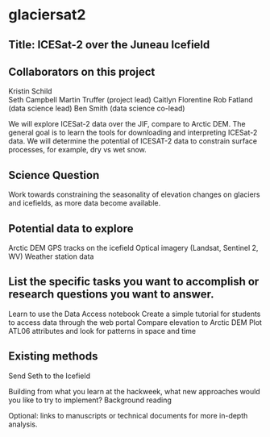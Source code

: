 # glaciersat2

## Title: ICESat-2 over the Juneau Icefield

## Collaborators on this project

Kristin Schild<BR>
Seth Campbell
Martin Truffer (project lead)
Caitlyn Florentine
Rob Fatland (data science lead)
Ben Smith (data science co-lead)

We will explore ICESat-2 data over the JIF, compare to Arctic DEM. The general goal is to learn the tools for downloading
and interpreting ICESat-2 data. We will determine the potential of ICESAT-2 data to constrain surface processes, for example, 
dry vs wet snow. 

## Science Question

Work towards constraining the seasonality of elevation changes on glaciers and icefields, as more data become available.

## Potential data to explore 

Arctic DEM
GPS tracks on the icefield 
Optical imagery (Landsat, Sentinel 2, WV)
Weather station data

## List the specific tasks you want to accomplish or research questions you want to answer.

Learn to use the Data Access notebook
Create a simple tutorial for students to access data through the web portal
Compare elevation to Arctic DEM
Plot ATL06 attributes and look for patterns in space and time

## Existing methods

Send Seth to the Icefield

Building from what you learn at the hackweek, what new approaches would you like to try to implement?
Background reading

Optional: links to manuscripts or technical documents for more in-depth analysis.
